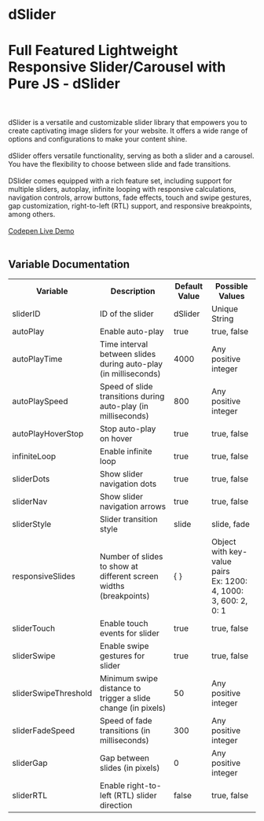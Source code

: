 # dSlider
<h1>Full Featured Lightweight Responsive Slider/Carousel with Pure JS - dSlider</h1>
<br><br>
dSlider is a versatile and customizable slider library that empowers you to create captivating image sliders for your website. It offers a wide range of options and configurations to make your content shine.
<br><br>
dSlider offers versatile functionality, serving as both a slider and a carousel. 
<br>
You have the flexibility to choose between slide and fade transitions. 
<br><br>
DSlider comes equipped with a rich feature set, including support for multiple sliders, autoplay, infinite looping with responsive calculations, navigation controls, arrow buttons, fade effects, touch and swipe gestures, gap customization, right-to-left (RTL) support, and responsive breakpoints, among others.
<br><br>
<a href="https://codepen.io/dmrhn/pen/vYvWrWr" target=_blank>Codepen Live Demo</a>
<br><br>
<h2>Variable Documentation</h2>
  <table>
    <tr>
      <th>Variable</th>
      <th>Description</th>
      <th>Default Value</th>
      <th>Possible Values</th>
    </tr>
    <tr>
      <td>sliderID</td>
      <td>ID of the slider</td>
      <td>dSlider</td>
      <td>Unique String</td>
    </tr>
    <tr>
      <td>autoPlay</td>
      <td>Enable auto-play</td>
      <td>true</td>
      <td>true, false</td>
    </tr>
    <tr>
      <td>autoPlayTime</td>
      <td>Time interval between slides during auto-play (in milliseconds)</td>
      <td>4000</td>
      <td>Any positive integer</td>
    </tr>
    <tr>
      <td>autoPlaySpeed</td>
      <td>Speed of slide transitions during auto-play (in milliseconds)</td>
      <td>800</td>
      <td>Any positive integer</td>
    </tr>
    <tr>
      <td>autoPlayHoverStop</td>
      <td>Stop auto-play on hover</td>
      <td>true</td>
      <td>true, false</td>
    </tr>
    <tr>
      <td>infiniteLoop</td>
      <td>Enable infinite loop</td>
      <td>true</td>
      <td>true, false</td>
    </tr>
    <tr>
      <td>sliderDots</td>
      <td>Show slider navigation dots</td>
      <td>true</td>
      <td>true, false</td>
    </tr>
    <tr>
      <td>sliderNav</td>
      <td>Show slider navigation arrows</td>
      <td>true</td>
      <td>true, false</td>
    </tr>
    <tr>
      <td>sliderStyle</td>
      <td>Slider transition style</td>
      <td>slide</td>
      <td>slide, fade</td>
    </tr>
    <tr>
      <td>responsiveSlides</td>
      <td>Number of slides to show at different screen widths (breakpoints)</td>
      <td>{ }</td>
      <td>Object with key-value pairs<br>Ex: 1200: 4, 1000: 3, 600: 2, 0: 1</td>
    </tr>
    <tr>
      <td>sliderTouch</td>
      <td>Enable touch events for slider</td>
      <td>true</td>
      <td>true, false</td>
    </tr>
    <tr>
      <td>sliderSwipe</td>
      <td>Enable swipe gestures for slider</td>
      <td>true</td>
      <td>true, false</td>
    </tr>
    <tr>
      <td>sliderSwipeThreshold</td>
      <td>Minimum swipe distance to trigger a slide change (in pixels)</td>
      <td>50</td>
      <td>Any positive integer</td>
    </tr>
    <tr>
      <td>sliderFadeSpeed</td>
      <td>Speed of fade transitions (in milliseconds)</td>
      <td>300</td>
      <td>Any positive integer</td>
    </tr>
    <tr>
      <td>sliderGap</td>
      <td>Gap between slides (in pixels)</td>
      <td>0</td>
      <td>Any positive integer</td>
    </tr>
    <tr>
      <td>sliderRTL</td>
      <td>Enable right-to-left (RTL) slider direction</td>
      <td>false</td>
      <td>true, false</td>
    </tr>
  </table>

